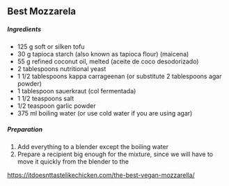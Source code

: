 ## Best Mozzarela

##### Ingredients

* 125 g soft or silken tofu
* 30 g tapioca starch (also known as tapioca flour) (maicena)
* 55 g refined coconut oil, melted (aceite de coco desodorizado)
* 2 tablespoons nutritional yeast
* 1 1/2 tablespoons kappa carrageenan (or substitute 2 tablespoons agar powder)
* 1 tablespoon sauerkraut (col fermentada)
* 1 1/2 teaspoons salt
* 1/2 teaspoon garlic powder
* 375 ml boiling water (or use cold water if you are using agar)

##### Preparation
1. Add everything to a blender except the boiling water
2. Prepare a recipient big enough for the mixture, since we will have to move it quickly from the blender to the

https://itdoesnttastelikechicken.com/the-best-vegan-mozzarella/